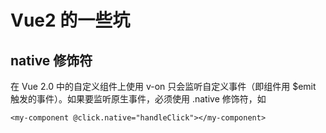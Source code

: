 # Vue2 的一些坑
## native 修饰符
在 Vue 2.0 中的自定义组件上使用 v-on 只会监听自定义事件（即组件用 $emit 触发的事件）。如果要监听原生事件，必须使用 .native 修饰符，如
```
<my-component @click.native="handleClick"></my-component>
```